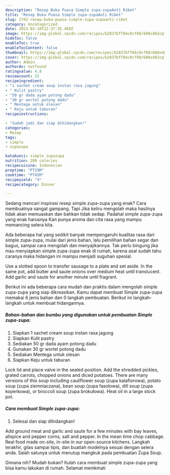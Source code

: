 ```yaml
---
description: "Resep Buka Puasa Simple zupa-zupaAnti Ribet"
title: "Resep Buka Puasa Simple zupa-zupaAnti Ribet"
slug: 1742-resep-buka-puasa-simple-zupa-zupaanti-ribet
category: Uncategorized
date: 2023-03-10T22:37:35.469Z
image: https://img-global.cpcdn.com/recipes/b2837bff84c0cf80/680x482cq70/simple-zupa-zupa-foto-resep-utama.jpg
hideToc: false
enableToc: true
enableTocContent: false
thumbnail: https://img-global.cpcdn.com/recipes/b2837bff84c0cf80/680x482cq70/simple-zupa-zupa-foto-resep-utama.jpg
cover: https://img-global.cpcdn.com/recipes/b2837bff84c0cf80/680x482cq70/simple-zupa-zupa-foto-resep-utama.jpg
author: Admin
authorAv: notfound
ratingvalue: 4.8
reviewcount: 22
recipeingredient:
- "1 sachet cream soup instan rasa jagung"
- " Kulit pastry"
- "50 gr dada ayam potong dadu"
- "30 gr wortel potong dadu"
- " Mentega untuk olesan"
- " Keju untuk taburan"
recipeinstructions:

- "Sudah jadi dan siap dihidangkan!"
categories:
- Resep
tags:
- simple
- zupazupa

katakunci: simple zupazupa 
nutrition: 289 calories
recipecuisine: Indonesian
preptime: "PT29M"
cooktime: "PT45M"
recipeyield: "4"
recipecategory: Dinner

---
```



Sedang mencari inspirasi resep simple zupa-zupa yang enak? Cara membuatnya sangat gampang. Tapi Jika keliru mengolah maka hasilnya tidak akan memuaskan dan bahkan tidak sedap. Padahal simple zupa-zupa yang enak harusnya Kan punya aroma dan cita rasa yang mampu memancing selera kita.


Ada beberapa hal yang sedikit banyak mempengaruhi kualitas rasa dari simple zupa-zupa, mulai dari jenis bahan, lalu pemilihan bahan segar dan bagus, sampai cara mengolah dan menyajikannya. Tak perlu bingung jika mau menyiapkan simple zupa-zupa enak di rumah, karena asal sudah tahu caranya maka hidangan ini mampu menjadi suguhan spesial.

Use a slotted spoon to transfer sausage to a plate and set aside. In the same pot, add butter and saute onions over medium heat until translucent. Add garlic and saute for another minute until fragrant.


Berikut ini ada beberapa cara mudah dan praktis dalam mengolah simple zupa-zupa yang siap dikreasikan. Kamu dapat membuat Simple zupa-zupa memakai 6 jenis bahan dan 0 langkah pembuatan. Berikut ini langkah-langkah untuk membuat hidangannya.

<!--inarticleads1-->

##### Bahan-bahan dan bumbu yang digunakan untuk pembuatan Simple zupa-zupa:

1. Siapkan 1 sachet cream soup instan rasa jagung
1. Siapkan  Kulit pastry
1. Sediakan 50 gr dada ayam potong dadu
1. Gunakan 30 gr wortel potong dadu
1. Sediakan  Mentega untuk olesan
1. Siapkan  Keju untuk taburan


Lock lid and place valve in the sealed position. Add the shredded pickles, grated carrots, chopped onions and diced potatoes. There are many versions of this soup including cauliflower soup (zupa kalafiorowa), potato soup (zupa ziemniaczana), bean soup (zupa fasolowa), dill soup (zupa koperkowa), or broccoli soup (zupa brokułowa). Heat oil in a large stock pot. 

<!--inarticleads2-->

##### Cara membuat Simple zupa-zupa:


1. Selesai dan siap dihidangkan!

Add ground meat and garlic and saute for a few minutes with bay leaves, allspice and pepper corns, salt and pepper. In the mean time chop cabbage. Real food made on-site, in-site in our open-source kitchens. Langkah terakhir, gilas sampai tipis, dan buatlah modelnya sesuai dengan selera anda. Salah satunya untuk menutup mangkuk pada pembuatan Zupa Soup. 

Gimana nih? Mudah bukan? Itulah cara membuat simple zupa-zupa yang bisa kamu lakukan di rumah. Selamat menikmati
